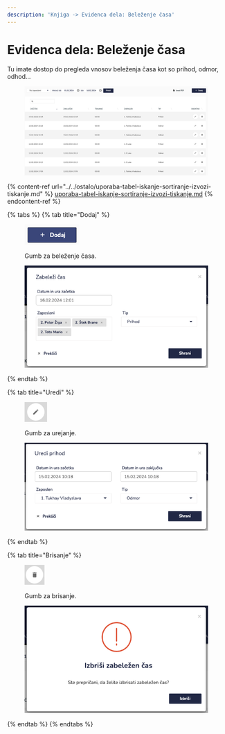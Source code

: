 ```yaml
---
description: 'Knjiga -> Evidenca dela: Beleženje časa'
---
```


# Evidenca dela: Beleženje časa

Tu imate dostop do pregleda vnosov beleženja časa kot so prihod, odmor, odhod...

<figure><img src="../../.gitbook/assets/image (13) (1).png" alt=""><figcaption></figcaption></figure>

{% content-ref url="../../ostalo/uporaba-tabel-iskanje-sortiranje-izvozi-tiskanje.md" %}
[uporaba-tabel-iskanje-sortiranje-izvozi-tiskanje.md](../../ostalo/uporaba-tabel-iskanje-sortiranje-izvozi-tiskanje.md)
{% endcontent-ref %}

{% tabs %}
{% tab title="Dodaj" %}
<figure><img src="../../.gitbook/assets/image (5) (1).png" alt=""><figcaption><p>Gumb za beleženje časa.</p></figcaption></figure>

<figure><img src="../../.gitbook/assets/image (6) (1).png" alt=""><figcaption></figcaption></figure>
{% endtab %}

{% tab title="Uredi" %}
<figure><img src="../../.gitbook/assets/image (9) (1).png" alt=""><figcaption><p>Gumb za urejanje.</p></figcaption></figure>

<figure><img src="../../.gitbook/assets/image (8) (1).png" alt=""><figcaption></figcaption></figure>
{% endtab %}

{% tab title="Brisanje" %}
<figure><img src="../../.gitbook/assets/image (10) (1).png" alt=""><figcaption><p>Gumb za brisanje.</p></figcaption></figure>

<figure><img src="../../.gitbook/assets/image (11) (1).png" alt=""><figcaption></figcaption></figure>
{% endtab %}
{% endtabs %}
